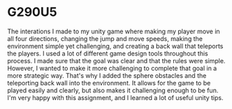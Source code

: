 # G290U5
The interations I made to my unity game where making my player move in all four directions, changing the jump and move speeds, making the environment simple yet challenging, and creating a back wall that teleports the players. 
I used a lot of different game design tools throughout this process. I made sure that the goal was clear and that the rules were simple. However, I wanted to make it more challenging to complete that goal in a more strategic way. That's why I added the sphere obstacles and the teleporting back wall into the environment. It allows for the game to be played easily and clearly, but also makes it challenging enough to be fun. I'm very happy with this assignment, and I learned a lot of useful unity tips. 

